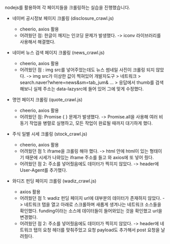 nodejs를 활용하여 각 페이지들을 크롤링하는 실습을 진행했습니다.

- 네이버 공시정보 페이지 크롤링 (disclosure_crawl.js)
  - cheerio, axios 활용
  - 어려웠던 점: 한글이 깨지는 인코딩 문제가 발생했다. -> iconv 라이브러리를 사용해서 해결했다.
 
- 네이버 뉴스 검색 페이지 크롤링 (news_crawl.js)
  - cheerio, axios 활용
  - 어려웠던 점 : img src를 넣어주었는데도 뉴스 썸네일 사진이 크롤링 되지 않았다. -> img src가 이상한 값이 찍혀있어 개발자도구 > 네트워크 > search.naver?where=news&sm=tab_jum& ... >
    응답에서 thumb를 검색해보니 실제 주소는 data-lazysrc에 들어 있어 그에 맞게 수정했다.
 
- 명언 페이지 크롤링 (quote_crawl.js)
  - cheerio, axios 활용
  - 어려웠던 점: Promise { <pending> } 문제가 발생했다. -> Promise.all을 사용해 여러 비동기 작업을 병렬로 실행하고, 모든 작업이 완료될 때까지 대기하게 했다.
 
- 주식 일별 시세 크롤링 (stock_crawl.js)
  - cheerio, axios 활용
  - 어려웠던 점 1: iframe을 크롤링 해야 했다. -> html 안에 html이 있는 형태이기 때문에 시세가 나와있는 iframe 주소를 들고 와 axios에 또 넣어 줬다.
  - 어려웠던 점 2: 주소를 넣어줬음에도 데이터가 찍히지 않았다. -> header에 User-Agent를 추가했다.

- 와디즈 펀딩 페이지 크롤링 (wadiz_crawl.js)
  - axios 활용
  - 어려웠던 점 1: wadiz 펀딩 페이지 url에 대부분의 데이터가 존재하지 않았다. -> 네트워크 탭을 열고 아래로 스크롤하며 새롭게 생겨나는 네트워크 소스들을 확인했다. funding이라는 소스에 데이터들이 들어와있는 것을 확인했고
    url을 변경했다.
  - 어려웠던 점 2: 주소를 넣어줬음에도 데이터가 찍히지 않았다. -> header에 네트워크 탭의 요청 헤더를 맞춰주었고 요청 payload도 추가해서 post 요청을 날려줬다.
